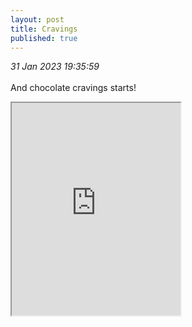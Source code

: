 ```yaml
---
layout: post
title: Cravings
published: true
---
```

_31 Jan 2023 19:35:59_
<br>
<br>
And chocolate cravings starts!
<br>
<!--more-->
<iframe src="https://drive.google.com/file/d/19O2AQa8OE517nvCEKCbL831arr--tSfo/preview" width="270" height="340" allow="autoplay"></iframe>
